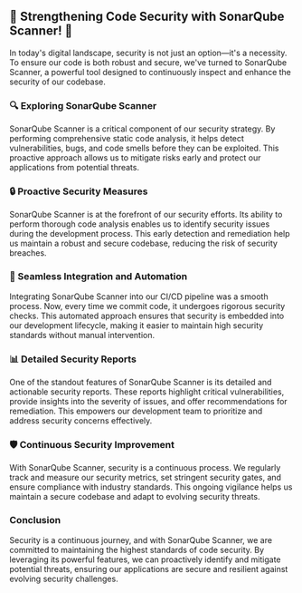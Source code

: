 ## 🚀 Strengthening Code Security with SonarQube Scanner! 🚀

In today's digital landscape, security is not just an option—it's a necessity. To ensure our code is both robust and secure, we've turned to SonarQube Scanner, a powerful tool designed to continuously inspect and enhance the security of our codebase.

### 🔍 Exploring SonarQube Scanner

SonarQube Scanner is a critical component of our security strategy. By performing comprehensive static code analysis, it helps detect vulnerabilities, bugs, and code smells before they can be exploited. This proactive approach allows us to mitigate risks early and protect our applications from potential threats.

### 🔒 Proactive Security Measures

SonarQube Scanner is at the forefront of our security efforts. Its ability to perform thorough code analysis enables us to identify security issues during the development process. This early detection and remediation help us maintain a robust and secure codebase, reducing the risk of security breaches.

### 🔧 Seamless Integration and Automation

Integrating SonarQube Scanner into our CI/CD pipeline was a smooth process. Now, every time we commit code, it undergoes rigorous security checks. This automated approach ensures that security is embedded into our development lifecycle, making it easier to maintain high security standards without manual intervention.

### 📊 Detailed Security Reports

One of the standout features of SonarQube Scanner is its detailed and actionable security reports. These reports highlight critical vulnerabilities, provide insights into the severity of issues, and offer recommendations for remediation. This empowers our development team to prioritize and address security concerns effectively.

### 🛡️ Continuous Security Improvement

With SonarQube Scanner, security is a continuous process. We regularly track and measure our security metrics, set stringent security gates, and ensure compliance with industry standards. This ongoing vigilance helps us maintain a secure codebase and adapt to evolving security threats.

### Conclusion

Security is a continuous journey, and with SonarQube Scanner, we are committed to maintaining the highest standards of code security. By leveraging its powerful features, we can proactively identify and mitigate potential threats, ensuring our applications are secure and resilient against evolving security challenges.
